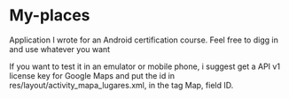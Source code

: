 My-places
=========

Application I wrote for an Android certification course. Feel free to digg in
and use whatever you want

If you want to test it in an emulator or mobile phone, i suggest get a API v1
license key for Google Maps and put the id in
res/layout/activity_mapa_lugares.xml, in the tag Map, field ID.
